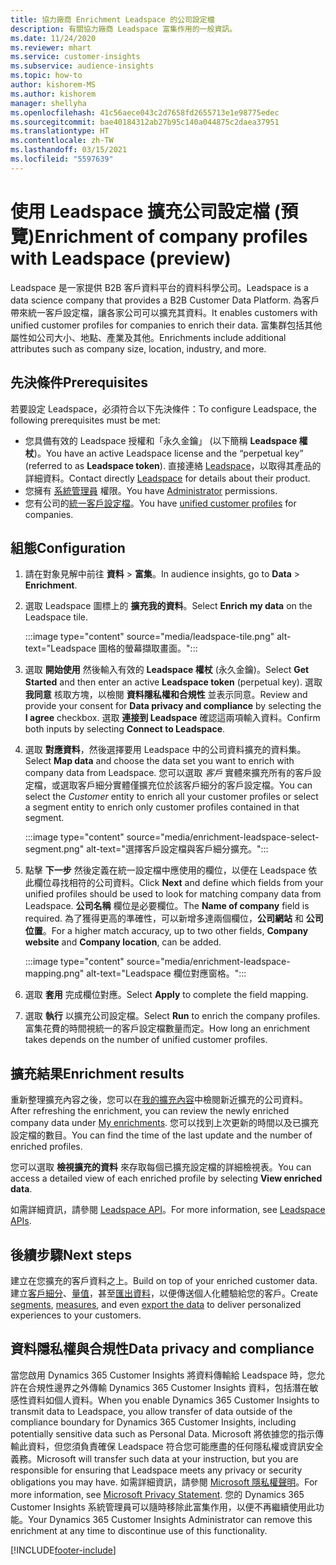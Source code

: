 ```yaml
---
title: 協力廠商 Enrichment Leadspace 的公司設定檔
description: 有關協力廠商 Leadspace 富集作用的一般資訊。
ms.date: 11/24/2020
ms.reviewer: mhart
ms.service: customer-insights
ms.subservice: audience-insights
ms.topic: how-to
author: kishorem-MS
ms.author: kishorem
manager: shellyha
ms.openlocfilehash: 41c56aece043c2d7658fd2655713e1e98775edec
ms.sourcegitcommit: bae40184312ab27b95c140a044875c2daea37951
ms.translationtype: HT
ms.contentlocale: zh-TW
ms.lasthandoff: 03/15/2021
ms.locfileid: "5597639"
---
```

# <a name="enrichment-of-company-profiles-with-leadspace-preview"></a><span data-ttu-id="a822e-103">使用 Leadspace 擴充公司設定檔 (預覽)</span><span class="sxs-lookup"><span data-stu-id="a822e-103">Enrichment of company profiles with Leadspace (preview)</span></span>

<span data-ttu-id="a822e-104">Leadspace 是一家提供 B2B 客戶資料平台的資料科學公司。</span><span class="sxs-lookup"><span data-stu-id="a822e-104">Leadspace is a data science company that provides a B2B Customer Data Platform.</span></span> <span data-ttu-id="a822e-105">為客戶帶來統一客戶設定檔，讓各家公司可以擴充其資料。</span><span class="sxs-lookup"><span data-stu-id="a822e-105">It enables customers with unified customer profiles for companies to enrich their data.</span></span> <span data-ttu-id="a822e-106">富集群包括其他屬性如公司大小、地點、產業及其他。</span><span class="sxs-lookup"><span data-stu-id="a822e-106">Enrichments include additional attributes such as company size, location, industry, and more.</span></span>

## <a name="prerequisites"></a><span data-ttu-id="a822e-107">先決條件</span><span class="sxs-lookup"><span data-stu-id="a822e-107">Prerequisites</span></span>

<span data-ttu-id="a822e-108">若要設定 Leadspace，必須符合以下先決條件：</span><span class="sxs-lookup"><span data-stu-id="a822e-108">To configure Leadspace, the following prerequisites must be met:</span></span>

- <span data-ttu-id="a822e-109">您具備有效的 Leadspace 授權和「永久金鑰」 (以下簡稱 **Leadspace 權杖**)。</span><span class="sxs-lookup"><span data-stu-id="a822e-109">You have an active Leadspace license and the “perpetual key” (referred to as **Leadspace token**).</span></span> <span data-ttu-id="a822e-110">直接連絡 [Leadspace](https://www.leadspace.com/products/leadspace-on-demand/)，以取得其產品的詳細資料。</span><span class="sxs-lookup"><span data-stu-id="a822e-110">Contact directly [Leadspace](https://www.leadspace.com/products/leadspace-on-demand/) for details about their product.</span></span>
- <span data-ttu-id="a822e-111">您擁有 [系統管理員](permissions.md#administrator) 權限。</span><span class="sxs-lookup"><span data-stu-id="a822e-111">You have [Administrator](permissions.md#administrator) permissions.</span></span>
- <span data-ttu-id="a822e-112">您有公司的[統一客戶設定檔](customer-profiles.md)。</span><span class="sxs-lookup"><span data-stu-id="a822e-112">You have [unified customer profiles](customer-profiles.md) for companies.</span></span>

## <a name="configuration"></a><span data-ttu-id="a822e-113">組態</span><span class="sxs-lookup"><span data-stu-id="a822e-113">Configuration</span></span>

1. <span data-ttu-id="a822e-114">請在對象見解中前往 **資料** > **富集**。</span><span class="sxs-lookup"><span data-stu-id="a822e-114">In audience insights, go to **Data** > **Enrichment**.</span></span>

1. <span data-ttu-id="a822e-115">選取 Leadspace 圖標上的 **擴充我的資料**。</span><span class="sxs-lookup"><span data-stu-id="a822e-115">Select **Enrich my data** on the Leadspace tile.</span></span>

   :::image type="content" source="media/leadspace-tile.png" alt-text="Leadspace 圖格的螢幕擷取畫面。":::

1. <span data-ttu-id="a822e-117">選取 **開始使用** 然後輸入有效的 **Leadspace 權杖** (永久金鑰)。</span><span class="sxs-lookup"><span data-stu-id="a822e-117">Select **Get Started** and then enter an active **Leadspace token** (perpetual key).</span></span> <span data-ttu-id="a822e-118">選取 **我同意** 核取方塊，以檢閱 **資料隱私權和合規性** 並表示同意。</span><span class="sxs-lookup"><span data-stu-id="a822e-118">Review and provide your consent for **Data privacy and compliance** by selecting the **I agree** checkbox.</span></span> <span data-ttu-id="a822e-119">選取 **連接到 Leadspace** 確認這兩項輸入資料。</span><span class="sxs-lookup"><span data-stu-id="a822e-119">Confirm both inputs by selecting **Connect to Leadspace**.</span></span>

1. <span data-ttu-id="a822e-120">選取 **對應資料**，然後選擇要用 Leadspace 中的公司資料擴充的資料集。</span><span class="sxs-lookup"><span data-stu-id="a822e-120">Select **Map data** and choose the data set you want to enrich with company data from Leadspace.</span></span> <span data-ttu-id="a822e-121">您可以選取 *客戶* 實體來擴充所有的客戶設定檔，或選取客戶細分實體僅擴充位於該客戶細分的客戶設定檔。</span><span class="sxs-lookup"><span data-stu-id="a822e-121">You can select the *Customer* entity to enrich all your customer profiles or select a segment entity to enrich only customer profiles contained in that segment.</span></span>

   :::image type="content" source="media/enrichment-leadspace-select-segment.png" alt-text="選擇客戶設定檔與客戶細分擴充。":::

1. <span data-ttu-id="a822e-123">點擊 **下一步** 然後定義在統一設定檔中應使用的欄位，以便在 Leadspace 依此欄位尋找相符的公司資料。</span><span class="sxs-lookup"><span data-stu-id="a822e-123">Click **Next** and define which fields from your unified profiles should be used to look for matching company data from Leadspace.</span></span> <span data-ttu-id="a822e-124">**公司名稱** 欄位是必要欄位。</span><span class="sxs-lookup"><span data-stu-id="a822e-124">The **Name of company** field is required.</span></span> <span data-ttu-id="a822e-125">為了獲得更高的準確性，可以新增多達兩個欄位，**公司網站** 和 **公司位置**。</span><span class="sxs-lookup"><span data-stu-id="a822e-125">For a higher match accuracy, up to two other fields, **Company website** and **Company location**, can be added.</span></span>

   :::image type="content" source="media/enrichment-leadspace-mapping.png" alt-text="Leadspace 欄位對應窗格。":::
   
1. <span data-ttu-id="a822e-127">選取 **套用** 完成欄位對應。</span><span class="sxs-lookup"><span data-stu-id="a822e-127">Select **Apply** to complete the field mapping.</span></span>

1. <span data-ttu-id="a822e-128">選取 **執行** 以擴充公司設定檔。</span><span class="sxs-lookup"><span data-stu-id="a822e-128">Select **Run** to enrich the company profiles.</span></span> <span data-ttu-id="a822e-129">富集花費的時間視統一的客戶設定檔數量而定。</span><span class="sxs-lookup"><span data-stu-id="a822e-129">How long an enrichment takes depends on the number of unified customer profiles.</span></span>

## <a name="enrichment-results"></a><span data-ttu-id="a822e-130">擴充結果</span><span class="sxs-lookup"><span data-stu-id="a822e-130">Enrichment results</span></span>

<span data-ttu-id="a822e-131">重新整理擴充內容之後，您可以在[我的擴充內容](enrichment-hub.md)中檢閱新近擴充的公司資料。</span><span class="sxs-lookup"><span data-stu-id="a822e-131">After refreshing the enrichment, you can review the newly enriched company data under [My enrichments](enrichment-hub.md).</span></span> <span data-ttu-id="a822e-132">您可以找到上次更新的時間以及已擴充設定檔的數目。</span><span class="sxs-lookup"><span data-stu-id="a822e-132">You can find the time of the last update and the number of enriched profiles.</span></span>

<span data-ttu-id="a822e-133">您可以選取 **檢視擴充的資料** 來存取每個已擴充設定檔的詳細檢視表。</span><span class="sxs-lookup"><span data-stu-id="a822e-133">You can access a detailed view of each enriched profile by selecting **View enriched data**.</span></span>

<span data-ttu-id="a822e-134">如需詳細資訊，請參閱 [Leadspace API](https://support.leadspace.com/hc/en-us/sections/201997649-API)。</span><span class="sxs-lookup"><span data-stu-id="a822e-134">For more information, see [Leadspace APIs](https://support.leadspace.com/hc/en-us/sections/201997649-API).</span></span>

## <a name="next-steps"></a><span data-ttu-id="a822e-135">後續步驟</span><span class="sxs-lookup"><span data-stu-id="a822e-135">Next steps</span></span>

<span data-ttu-id="a822e-136">建立在您擴充的客戶資料之上。</span><span class="sxs-lookup"><span data-stu-id="a822e-136">Build on top of your enriched customer data.</span></span> <span data-ttu-id="a822e-137">建立[客戶細分](segments.md)、[量值](measures.md)，甚至[匯出資料](export-destinations.md)，以便傳送個人化體驗給您的客戶。</span><span class="sxs-lookup"><span data-stu-id="a822e-137">Create [segments](segments.md), [measures](measures.md), and even [export the data](export-destinations.md) to deliver personalized experiences to your customers.</span></span>

## <a name="data-privacy-and-compliance"></a><span data-ttu-id="a822e-138">資料隱私權與合規性</span><span class="sxs-lookup"><span data-stu-id="a822e-138">Data privacy and compliance</span></span>

<span data-ttu-id="a822e-139">當您啟用 Dynamics 365 Customer Insights 將資料傳輸給 Leadspace 時，您允許在合規性邊界之外傳輸 Dynamics 365 Customer Insights 資料，包括潛在敏感性資料如個人資料。</span><span class="sxs-lookup"><span data-stu-id="a822e-139">When you enable Dynamics 365 Customer Insights to transmit data to Leadspace, you allow transfer of data outside of the compliance boundary for Dynamics 365 Customer Insights, including potentially sensitive data such as Personal Data.</span></span> <span data-ttu-id="a822e-140">Microsoft 將依據您的指示傳輸此資料，但您須負責確保 Leadspace 符合您可能應盡的任何隱私權或資訊安全義務。</span><span class="sxs-lookup"><span data-stu-id="a822e-140">Microsoft will transfer such data at your instruction, but you are responsible for ensuring that Leadspace meets any privacy or security obligations you may have.</span></span> <span data-ttu-id="a822e-141">如需詳細資訊，請參閱 [Microsoft 隱私權聲明](https://go.microsoft.com/fwlink/?linkid=396732)。</span><span class="sxs-lookup"><span data-stu-id="a822e-141">For more information, see [Microsoft Privacy Statement](https://go.microsoft.com/fwlink/?linkid=396732).</span></span>
<span data-ttu-id="a822e-142">您的 Dynamics 365 Customer Insights 系統管理員可以隨時移除此富集作用，以便不再繼續使用此功能。</span><span class="sxs-lookup"><span data-stu-id="a822e-142">Your Dynamics 365 Customer Insights Administrator can remove this enrichment at any time to discontinue use of this functionality.</span></span>


[!INCLUDE[footer-include](../includes/footer-banner.md)]